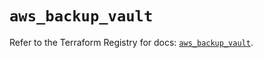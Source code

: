 # `aws_backup_vault`

Refer to the Terraform Registry for docs: [`aws_backup_vault`](https://registry.terraform.io/providers/hashicorp/aws/5.79.0/docs/resources/backup_vault).
